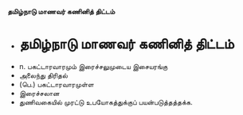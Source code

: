 **தமிழ்நாடு மாணவர் கணினித் திட்டம்**
- # தமிழ்நாடு மாணவர் கணினித் திட்டம்
- n. பகட்டாரவாரமும் இரைச்சலுமுடைய இசையரங்கு
- அலைந்து திரிதல்
- (பெ.) பகட்டாரவாரமுள்ள
- இரைச்சலான
- துணிவகையில் முரட்டு உபயோகத்துக்குப் பயன்படுத்தத்தக்க.

